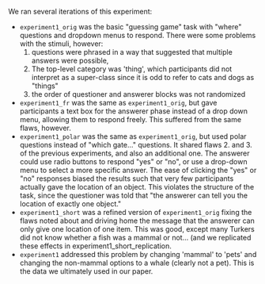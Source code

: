 We ran several iterations of this experiment:

* `experiment1_orig` was the basic "guessing game" task with "where" questions and dropdown menus to respond. There were some problems with the stimuli, however: 
  1. questions were phrased in a way that suggested that multiple answers were possible, 
  2. The top-level category was 'thing', which participants did not interpret as a super-class since it is odd to refer to cats and dogs as "things"
  3. the order of questioner and answerer blocks was not randomized
* `experiment1_fr` was the same as `experiment1_orig`, but gave participants a text box for the answerer phase instead of a drop down menu, allowing them to respond freely. This suffered from the same flaws, however.
* `experiment1_polar` was the same as `experiment1_orig`, but used polar questions instead of "which gate..." questions. It shared flaws 2. and 3. of the previous experiments, and also an additional one. The answerer could use radio buttons to respond "yes" or "no", or use a drop-down menu to select a more specific answer. The ease of clicking the "yes" or "no" responses biased the results such that very few participants actually gave the location of an object. This violates the structure of the task, since the questioner was told that "the answerer can tell you the location of exactly one object."
* `experiment1_short` was a refined version of `experiment1_orig` fixing the flaws noted about and driving home the message that the answerer can only give one location of one item. This was good, except many Turkers did not know whether a fish was a mammal or not... (and we replicated these effects in experiment1_short_replication.
* `experiment1` addressed this problem by changing 'mammal' to 'pets' and changing the non-mammal options to a whale (clearly not a pet). This is the data we ultimately used in our paper.